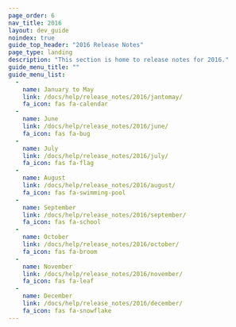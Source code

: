 ```yaml
---
page_order: 6
nav_title: 2016
layout: dev_guide
noindex: true
guide_top_header: "2016 Release Notes"
page_type: landing
description: "This section is home to release notes for 2016."
guide_menu_title: ""
guide_menu_list:
  - 
    name: January to May
    link: /docs/help/release_notes/2016/jantomay/
    fa_icon: fas fa-calendar
  - 
    name: June
    link: /docs/help/release_notes/2016/june/
    fa_icon: fas fa-bug
  - 
    name: July
    link: /docs/help/release_notes/2016/july/
    fa_icon: fas fa-flag
  - 
    name: August
    link: /docs/help/release_notes/2016/august/
    fa_icon: fas fa-swimming-pool
  - 
    name: September
    link: /docs/help/release_notes/2016/september/
    fa_icon: fas fa-school
  - 
    name: October
    link: /docs/help/release_notes/2016/october/
    fa_icon: fas fa-broom
  - 
    name: November
    link: /docs/help/release_notes/2016/november/
    fa_icon: fas fa-leaf
  - 
    name: December
    link: /docs/help/release_notes/2016/december/
    fa_icon: fas fa-snowflake
---
```


